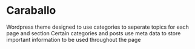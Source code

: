 # Caraballo
Wordpress theme designed to use categories to seperate topics for each page and section 
Certain categories and posts use meta data to store important information to be used throughout the page